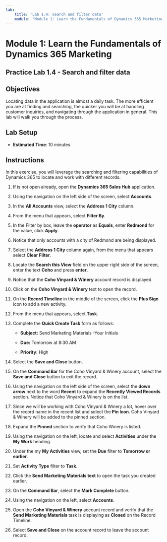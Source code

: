 ```yaml
---
lab:
    title: 'Lab 1.4: Search and filter data'
    module: 'Module 1: Learn the Fundamentals of Dynamics 365 Marketing'
---
```


Module 1: Learn the Fundamentals of Dynamics 365 Marketing
========================

## Practice Lab 1.4 - Search and filter data

## Objectives

Locating data in the application is almost a daily task. The more efficient you are at finding and searching, the quicker you will be at handling customer inquiries, and navigating through the application in general.  This lab will walk you through the process.

## Lab Setup

  - **Estimated Time**: 10 minutes

## Instructions

In this exercise, you will leverage the searching and filtering capabilities of Dynamics 365 to locate and work with different records. 

1. If is not open already, open the **Dynamics 365 Sales Hub** application. 

2. Using the navigation on the left side of the screen, select **Accounts**. 

3. In the **All Accounts** view, select the **Address 1 City** column. 

4. From the menu that appears, select **Filter By**.

5. In the Filter by box, leave the **operator** as **Equals**, enter **Redmond** for the value, click **Apply**.

6. Notice that only accounts with a city of Redmond are being displayed. 

7. Select the **Address 1 City** column again, from the menu that appears select **Clear Filter**. 

8. Locate the **Search this View** field on the upper right side of the screen, enter the text **Coho** and press **enter**.

9. Notice that the **Coho Vinyard & Winery** account record is displayed. 

10. Click on the **Coho Vinyard & Winery** text to open the record. 

11. On the **Record Timeline** in the middle of the screen, click the **Plus Sign** icon to add a new activity. 

12. From the menu that appears, select **Task**.

13. Complete the **Quick Create Task** form as follows:

	- **Subject:** Send Marketing Materials -Your Initials

	- **Due:** Tomorrow at 8:30 AM

	- **Priority:** High

14. Select the **Save and Close** button.

15. On the **Command Bar** for the Coho Vinyard & Winery account, select the **Save and Close** button to exit the record. 

16. Using the navigation on the left side of the screen, select the **down arrow** next to the word **Recent** to expand the **Recently Viewed Records** section. Notice that Coho Vinyard & Winery is on the list. 

17. Since we will be working with Coho Vinyard & Winery a lot, hover over the record name in the recent list and select the **Pin Icon**. Coho Vinyard & Winery will be added to the pinned section. 

18. Expand the **Pinned** section to verify that Coho Winery is listed. 

19. Using the navigation on the left, locate and select **Activities** under the **My Work** heading.

20. Under the my **My Activities** view, set the **Due** filter to **Tomorrow or earlier**.

21. Set **Activity Type** filter to **Task**.

22. Click the **Send Marketing Materials text** to open the task you created earlier. 

23. On the **Command Bar**, select the **Mark Complete** button. 

24. Using the navigation on the left, select **Accounts**.

25. Open the **Coho Vinyard & Winery** account record and verify that the **Send Marketing Materials** task is displaying as **Closed** on the Record Timeline. 

26. Select **Save and Close** on the account record to leave the account record. 
